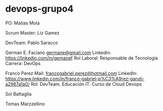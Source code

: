 # devops-grupo4
PO: 
Matias Mola

Scrum Master: 
Liz Gamez

DevTeam:
Pablo Saracco

German E. Faciano
germane@gmail.com
Linkedin: https://linkedin.com/in/gemanef
Rol Laboral: Responsable de Tecnología
Carrera: DevOps

Franco Perez
Mail: francogabriel.perez@hotmail.com
LinkedIn: https://www.linkedin.com/in/franco-gabriel-p%C3%A9rez-garuti-a2987a1a0/
Rol: DevTeam.
Educación IT: Curso de Cloud Devops

Sol Battaglia

Tomas Marzzellino



